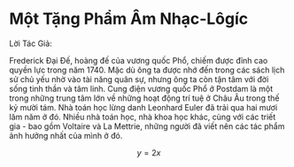 # Một Tặng Phẩm Âm Nhạc-Lôgíc

Lời Tác Giả:

Frederick Đại Đế, hoàng đế của vương quốc Phổ, chiếm được đỉnh cao quyền lực trong năm 1740. Mặc dù ông ta được nhớ đến trong các sách lịch sử chủ yếu nhờ vào tài năng quân sự, nhưng ông ta còn tận tâm với đời sống tinh thần và tâm linh. Cung điện vương quốc Phổ ở Postdam là một trong những trung tâm lớn về những hoạt động trí tuệ ở Châu Âu trong thế kỷ mười tám. Nhà toán học lừng danh Leonhard Euler đã trải qua hai mươi lăm năm ở đó. Nhiều nhà toán học, nhà khoa học khác, cùng với các triết gia - bao gồm Voltaire và La Mettrie, những người đã viết nên các tác phẩm ảnh hưởng nhất của mình ở đó.



$$
y = 2x
$$
